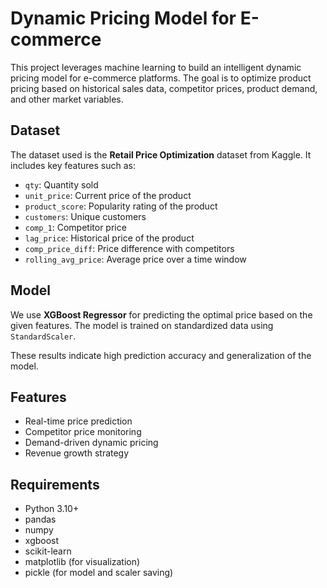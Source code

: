 # Dynamic Pricing Model for E-commerce

This project leverages machine learning to build an intelligent dynamic pricing model for e-commerce platforms. The goal is to optimize product pricing based on historical sales data, competitor prices, product demand, and other market variables.

## Dataset

The dataset used is the **Retail Price Optimization** dataset from Kaggle. It includes key features such as:

- `qty`: Quantity sold
- `unit_price`: Current price of the product
- `product_score`: Popularity rating of the product
- `customers`: Unique customers
- `comp_1`: Competitor price
- `lag_price`: Historical price of the product
- `comp_price_diff`: Price difference with competitors
- `rolling_avg_price`: Average price over a time window

## Model

We use **XGBoost Regressor** for predicting the optimal price based on the given features. The model is trained on standardized data using `StandardScaler`.


These results indicate high prediction accuracy and generalization of the model.

## Features

- Real-time price prediction
- Competitor price monitoring
- Demand-driven dynamic pricing
- Revenue growth strategy

## Requirements

- Python 3.10+
- pandas
- numpy
- xgboost
- scikit-learn
- matplotlib (for visualization)
- pickle (for model and scaler saving)
